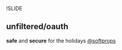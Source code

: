 !SLIDE

## <span class="lite">unfiltered/</span>oauth

<strong>safe</strong> and <strong>secure</strong> for the holidays
<a href="http://twitter.com/softprops/">@softprops</a>